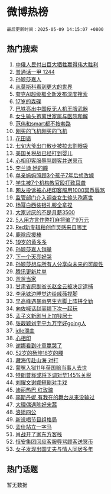 # 微博热榜

`最后更新时间：2025-05-09 14:15:07 +0800`

## 热门搜索

1. [中俄人民付出巨大牺牲赢得伟大胜利](https://m.weibo.cn/search?containerid=100103type%3D1%26t%3D10%26q%3D%23%E4%B8%AD%E4%BF%84%E4%BA%BA%E6%B0%91%E4%BB%98%E5%87%BA%E5%B7%A8%E5%A4%A7%E7%89%BA%E7%89%B2%E8%B5%A2%E5%BE%97%E4%BC%9F%E5%A4%A7%E8%83%9C%E5%88%A9%23&stream_entry_id=51&isnewpage=1&extparam=seat%3D1%26pos%3D0%26c_type%3D51%26q%3D%2523%25E4%25B8%25AD%25E4%25BF%2584%25E4%25BA%25BA%25E6%25B0%2591%25E4%25BB%2598%25E5%2587%25BA%25E5%25B7%25A8%25E5%25A4%25A7%25E7%2589%25BA%25E7%2589%25B2%25E8%25B5%25A2%25E5%25BE%2597%25E4%25BC%259F%25E5%25A4%25A7%25E8%2583%259C%25E5%2588%25A9%2523%26cate%3D10103%26dgr%3D0%26stream_entry_id%3D51%26filter_type%3Drealtimehot%26display_time%3D1746771306%26pre_seqid%3D17467713062150122527135)
1. [普通话一甲 1244](https://m.weibo.cn/search?containerid=100103type%3D1%26t%3D10%26q%3D%E6%99%AE%E9%80%9A%E8%AF%9D%E4%B8%80%E7%94%B2+1244&stream_entry_id=31&isnewpage=1&extparam=seat%3D1%26stream_entry_id%3D31%26flag%3D2%26lcate%3D5001%26filter_type%3Drealtimehot%26pos%3D0%26c_type%3D31%26band_rank%3D1%26q%3D%25E6%2599%25AE%25E9%2580%259A%25E8%25AF%259D%25E4%25B8%2580%25E7%2594%25B2%25201244%26cate%3D5001%26realpos%3D1%26dgr%3D0%26display_time%3D1746771306%26pre_seqid%3D17467713062150122527135)
1. [孙颖莎嘉人](https://m.weibo.cn/search?containerid=100103type%3D1%26t%3D10%26q%3D%E5%AD%99%E9%A2%96%E8%8E%8E%E5%98%89%E4%BA%BA&stream_entry_id=31&isnewpage=1&extparam=seat%3D1%26stream_entry_id%3D31%26flag%3D16%26lcate%3D5001%26filter_type%3Drealtimehot%26pos%3D1%26c_type%3D31%26band_rank%3D2%26q%3D%25E5%25AD%2599%25E9%25A2%2596%25E8%258E%258E%25E5%2598%2589%25E4%25BA%25BA%26cate%3D5001%26realpos%3D2%26dgr%3D0%26display_time%3D1746771306%26pre_seqid%3D17467713062150122527135)
1. [从莫斯科看到更大的世界](https://m.weibo.cn/search?containerid=100103type%3D1%26t%3D10%26q%3D%23%E4%BB%8E%E8%8E%AB%E6%96%AF%E7%A7%91%E7%9C%8B%E5%88%B0%E6%9B%B4%E5%A4%A7%E7%9A%84%E4%B8%96%E7%95%8C%23&stream_entry_id=31&isnewpage=1&extparam=seat%3D1%26stream_entry_id%3D31%26flag%3D0%26lcate%3D5001%26filter_type%3Drealtimehot%26pos%3D2%26c_type%3D31%26band_rank%3D3%26q%3D%2523%25E4%25BB%258E%25E8%258E%25AB%25E6%2596%25AF%25E7%25A7%2591%25E7%259C%258B%25E5%2588%25B0%25E6%259B%25B4%25E5%25A4%25A7%25E7%259A%2584%25E4%25B8%2596%25E7%2595%258C%2523%26cate%3D5001%26realpos%3D3%26dgr%3D0%26display_time%3D1746771306%26pre_seqid%3D17467713062150122527135)
1. [夸克AI超级框全新发布深度搜索](https://m.weibo.cn/search?containerid=100103type%3D1%26t%3D10%26q%3D%23%E5%A4%B8%E5%85%8BAI%E8%B6%85%E7%BA%A7%E6%A1%86%E5%85%A8%E6%96%B0%E5%8F%91%E5%B8%83%E6%B7%B1%E5%BA%A6%E6%90%9C%E7%B4%A2%23&stream_entry_id=31&isnewpage=1&extparam=seat%3D1%26stream_entry_id%3D31%26pos%3D3%26lcate%3D5001%26filter_type%3Drealtimehot%26topic_ad%3D1%26c_type%3D31%26band_rank%3D4%26q%3D%2523%25E5%25A4%25B8%25E5%2585%258BAI%25E8%25B6%2585%25E7%25BA%25A7%25E6%25A1%2586%25E5%2585%25A8%25E6%2596%25B0%25E5%258F%2591%25E5%25B8%2583%25E6%25B7%25B1%25E5%25BA%25A6%25E6%2590%259C%25E7%25B4%25A2%2523%26dgr%3D0%26is_ad_pos%3D1%26adid%3D285333%26cate%3D5001%26display_time%3D1746771306%26pre_seqid%3D17467713062150122527135)
1. [17岁的森碟](https://m.weibo.cn/search?containerid=100103type%3D1%26t%3D10%26q%3D%2317%E5%B2%81%E7%9A%84%E6%A3%AE%E7%A2%9F%23&stream_entry_id=31&isnewpage=1&extparam=seat%3D1%26stream_entry_id%3D31%26flag%3D1%26lcate%3D5001%26filter_type%3Drealtimehot%26pos%3D4%26c_type%3D31%26band_rank%3D4%26q%3D%252317%25E5%25B2%2581%25E7%259A%2584%25E6%25A3%25AE%25E7%25A2%259F%2523%26cate%3D5001%26realpos%3D4%26dgr%3D0%26display_time%3D1746771306%26pre_seqid%3D17467713062150122527135)
1. [巴铁亮出中国反无人机王牌武器](https://m.weibo.cn/search?containerid=100103type%3D1%26t%3D10%26q%3D%E5%B7%B4%E9%93%81%E4%BA%AE%E5%87%BA%E4%B8%AD%E5%9B%BD%E5%8F%8D%E6%97%A0%E4%BA%BA%E6%9C%BA%E7%8E%8B%E7%89%8C%E6%AD%A6%E5%99%A8&stream_entry_id=31&isnewpage=1&extparam=seat%3D1%26stream_entry_id%3D31%26flag%3D1%26lcate%3D5001%26filter_type%3Drealtimehot%26pos%3D5%26c_type%3D31%26band_rank%3D5%26q%3D%25E5%25B7%25B4%25E9%2593%2581%25E4%25BA%25AE%25E5%2587%25BA%25E4%25B8%25AD%25E5%259B%25BD%25E5%258F%258D%25E6%2597%25A0%25E4%25BA%25BA%25E6%259C%25BA%25E7%258E%258B%25E7%2589%258C%25E6%25AD%25A6%25E5%2599%25A8%26cate%3D5001%26realpos%3D5%26dgr%3D0%26display_time%3D1746771306%26pre_seqid%3D17467713062150122527135)
1. [女生输头孢离世家属与医院和解](https://m.weibo.cn/search?containerid=100103type%3D1%26t%3D10%26q%3D%23%E5%A5%B3%E7%94%9F%E8%BE%93%E5%A4%B4%E5%AD%A2%E7%A6%BB%E4%B8%96%E5%AE%B6%E5%B1%9E%E4%B8%8E%E5%8C%BB%E9%99%A2%E5%92%8C%E8%A7%A3%23&stream_entry_id=31&isnewpage=1&extparam=seat%3D1%26stream_entry_id%3D31%26flag%3D1%26lcate%3D5001%26filter_type%3Drealtimehot%26pos%3D6%26c_type%3D31%26band_rank%3D6%26q%3D%2523%25E5%25A5%25B3%25E7%2594%259F%25E8%25BE%2593%25E5%25A4%25B4%25E5%25AD%25A2%25E7%25A6%25BB%25E4%25B8%2596%25E5%25AE%25B6%25E5%25B1%259E%25E4%25B8%258E%25E5%258C%25BB%25E9%2599%25A2%25E5%2592%258C%25E8%25A7%25A3%2523%26cate%3D5001%26realpos%3D6%26dgr%3D0%26display_time%3D1746771306%26pre_seqid%3D17467713062150122527135)
1. [范伟和smart都不按套路](https://m.weibo.cn/search?containerid=100103type%3D1%26t%3D10%26q%3D%23%E8%8C%83%E4%BC%9F%E5%92%8Csmart%E9%83%BD%E4%B8%8D%E6%8C%89%E5%A5%97%E8%B7%AF%23&stream_entry_id=31&isnewpage=1&extparam=seat%3D1%26stream_entry_id%3D31%26pos%3D7%26lcate%3D5001%26filter_type%3Drealtimehot%26topic_ad%3D1%26c_type%3D31%26band_rank%3D7%26q%3D%2523%25E8%258C%2583%25E4%25BC%259F%25E5%2592%258Csmart%25E9%2583%25BD%25E4%25B8%258D%25E6%258C%2589%25E5%25A5%2597%25E8%25B7%25AF%2523%26dgr%3D0%26is_ad_pos%3D1%26adid%3D285335%26cate%3D5001%26display_time%3D1746771306%26pre_seqid%3D17467713062150122527135)
1. [刚买的飞机刚买的飞机](https://m.weibo.cn/search?containerid=100103type%3D1%26t%3D10%26q%3D%E5%88%9A%E4%B9%B0%E7%9A%84%E9%A3%9E%E6%9C%BA%E5%88%9A%E4%B9%B0%E7%9A%84%E9%A3%9E%E6%9C%BA&stream_entry_id=31&isnewpage=1&extparam=seat%3D1%26stream_entry_id%3D31%26flag%3D16%26lcate%3D5001%26filter_type%3Drealtimehot%26pos%3D8%26c_type%3D31%26band_rank%3D7%26q%3D%25E5%2588%259A%25E4%25B9%25B0%25E7%259A%2584%25E9%25A3%259E%25E6%259C%25BA%25E5%2588%259A%25E4%25B9%25B0%25E7%259A%2584%25E9%25A3%259E%25E6%259C%25BA%26cate%3D5001%26realpos%3D7%26dgr%3D0%26display_time%3D1746771306%26pre_seqid%3D17467713062150122527135)
1. [花田错](https://m.weibo.cn/search?containerid=100103type%3D1%26t%3D10%26q%3D%E8%8A%B1%E7%94%B0%E9%94%99&stream_entry_id=31&isnewpage=1&extparam=seat%3D1%26stream_entry_id%3D31%26flag%3D1%26lcate%3D5001%26filter_type%3Drealtimehot%26pos%3D9%26c_type%3D31%26band_rank%3D8%26q%3D%25E8%258A%25B1%25E7%2594%25B0%25E9%2594%2599%26cate%3D5001%26realpos%3D8%26dgr%3D0%26display_time%3D1746771306%26pre_seqid%3D17467713062150122527135)
1. [七旬大爷出门散步被拉去割眼袋](https://m.weibo.cn/search?containerid=100103type%3D1%26t%3D10%26q%3D%23%E4%B8%83%E6%97%AC%E5%A4%A7%E7%88%B7%E5%87%BA%E9%97%A8%E6%95%A3%E6%AD%A5%E8%A2%AB%E6%8B%89%E5%8E%BB%E5%89%B2%E7%9C%BC%E8%A2%8B%23&stream_entry_id=31&isnewpage=1&extparam=seat%3D1%26stream_entry_id%3D31%26flag%3D0%26lcate%3D5001%26filter_type%3Drealtimehot%26pos%3D10%26c_type%3D31%26band_rank%3D9%26q%3D%2523%25E4%25B8%2583%25E6%2597%25AC%25E5%25A4%25A7%25E7%2588%25B7%25E5%2587%25BA%25E9%2597%25A8%25E6%2595%25A3%25E6%25AD%25A5%25E8%25A2%25AB%25E6%258B%2589%25E5%258E%25BB%25E5%2589%25B2%25E7%259C%25BC%25E8%25A2%258B%2523%26cate%3D5001%26realpos%3D9%26dgr%3D0%26display_time%3D1746771306%26pre_seqid%3D17467713062150122527135)
1. [美国关税战已经打到婴儿](https://m.weibo.cn/search?containerid=100103type%3D1%26t%3D10%26q%3D%23%E7%BE%8E%E5%9B%BD%E5%85%B3%E7%A8%8E%E6%88%98%E5%B7%B2%E7%BB%8F%E6%89%93%E5%88%B0%E5%A9%B4%E5%84%BF%23&stream_entry_id=31&isnewpage=1&extparam=seat%3D1%26stream_entry_id%3D31%26flag%3D0%26lcate%3D5001%26filter_type%3Drealtimehot%26pos%3D11%26c_type%3D31%26band_rank%3D10%26q%3D%2523%25E7%25BE%258E%25E5%259B%25BD%25E5%2585%25B3%25E7%25A8%258E%25E6%2588%2598%25E5%25B7%25B2%25E7%25BB%258F%25E6%2589%2593%25E5%2588%25B0%25E5%25A9%25B4%25E5%2584%25BF%2523%26cate%3D5001%26realpos%3D10%26dgr%3D0%26display_time%3D1746771306%26pre_seqid%3D17467713062150122527135)
1. [心相印客服辱骂顾客并送冥币](https://m.weibo.cn/search?containerid=100103type%3D1%26t%3D10%26q%3D%23%E5%BF%83%E7%9B%B8%E5%8D%B0%E5%AE%A2%E6%9C%8D%E8%BE%B1%E9%AA%82%E9%A1%BE%E5%AE%A2%E5%B9%B6%E9%80%81%E5%86%A5%E5%B8%81%23&stream_entry_id=31&isnewpage=1&extparam=seat%3D1%26stream_entry_id%3D31%26flag%3D1%26lcate%3D5001%26filter_type%3Drealtimehot%26pos%3D12%26c_type%3D31%26band_rank%3D11%26q%3D%2523%25E5%25BF%2583%25E7%259B%25B8%25E5%258D%25B0%25E5%25AE%25A2%25E6%259C%258D%25E8%25BE%25B1%25E9%25AA%2582%25E9%25A1%25BE%25E5%25AE%25A2%25E5%25B9%25B6%25E9%2580%2581%25E5%2586%25A5%25E5%25B8%2581%2523%26cate%3D5001%26realpos%3D11%26dgr%3D0%26display_time%3D1746771306%26pre_seqid%3D17467713062150122527135)
1. [李兰迪 她的瞳](https://m.weibo.cn/search?containerid=100103type%3D1%26t%3D10%26q%3D%E6%9D%8E%E5%85%B0%E8%BF%AA+%E5%A5%B9%E7%9A%84%E7%9E%B3&stream_entry_id=31&isnewpage=1&extparam=seat%3D1%26stream_entry_id%3D31%26flag%3D1%26lcate%3D5001%26filter_type%3Drealtimehot%26pos%3D13%26c_type%3D31%26band_rank%3D12%26q%3D%25E6%259D%258E%25E5%2585%25B0%25E8%25BF%25AA%2520%25E5%25A5%25B9%25E7%259A%2584%25E7%259E%25B3%26cate%3D5001%26realpos%3D12%26dgr%3D0%26display_time%3D1746771306%26pre_seqid%3D17467713062150122527135)
1. [单亲妈妈照顾3个孩子7年后想改嫁](https://m.weibo.cn/search?containerid=100103type%3D1%26t%3D10%26q%3D%23%E5%8D%95%E4%BA%B2%E5%A6%88%E5%A6%88%E7%85%A7%E9%A1%BE3%E4%B8%AA%E5%AD%A9%E5%AD%907%E5%B9%B4%E5%90%8E%E6%83%B3%E6%94%B9%E5%AB%81%23&stream_entry_id=31&isnewpage=1&extparam=seat%3D1%26stream_entry_id%3D31%26flag%3D1%26lcate%3D5001%26filter_type%3Drealtimehot%26pos%3D14%26c_type%3D31%26band_rank%3D13%26q%3D%2523%25E5%258D%2595%25E4%25BA%25B2%25E5%25A6%2588%25E5%25A6%2588%25E7%2585%25A7%25E9%25A1%25BE3%25E4%25B8%25AA%25E5%25AD%25A9%25E5%25AD%25907%25E5%25B9%25B4%25E5%2590%258E%25E6%2583%25B3%25E6%2594%25B9%25E5%25AB%2581%2523%26cate%3D5001%26realpos%3D13%26dgr%3D0%26display_time%3D1746771306%26pre_seqid%3D17467713062150122527135)
1. [学生被7个机构教官殴打致耳聋](https://m.weibo.cn/search?containerid=100103type%3D1%26t%3D10%26q%3D%23%E5%AD%A6%E7%94%9F%E8%A2%AB7%E4%B8%AA%E6%9C%BA%E6%9E%84%E6%95%99%E5%AE%98%E6%AE%B4%E6%89%93%E8%87%B4%E8%80%B3%E8%81%8B%23&stream_entry_id=31&isnewpage=1&extparam=seat%3D1%26stream_entry_id%3D31%26flag%3D1%26lcate%3D5001%26filter_type%3Drealtimehot%26pos%3D15%26c_type%3D31%26band_rank%3D14%26q%3D%2523%25E5%25AD%25A6%25E7%2594%259F%25E8%25A2%25AB7%25E4%25B8%25AA%25E6%259C%25BA%25E6%259E%2584%25E6%2595%2599%25E5%25AE%2598%25E6%25AE%25B4%25E6%2589%2593%25E8%2587%25B4%25E8%2580%25B3%25E8%2581%258B%2523%26cate%3D5001%26realpos%3D14%26dgr%3D0%26display_time%3D1746771306%26pre_seqid%3D17467713062150122527135)
1. [网友投诉被心相印客服用1000冥币辱骂](https://m.weibo.cn/search?containerid=100103type%3D1%26t%3D10%26q%3D%23%E7%BD%91%E5%8F%8B%E6%8A%95%E8%AF%89%E8%A2%AB%E5%BF%83%E7%9B%B8%E5%8D%B0%E5%AE%A2%E6%9C%8D%E7%94%A81000%E5%86%A5%E5%B8%81%E8%BE%B1%E9%AA%82%23&stream_entry_id=31&isnewpage=1&extparam=seat%3D1%26stream_entry_id%3D31%26flag%3D1%26lcate%3D5001%26filter_type%3Drealtimehot%26pos%3D16%26c_type%3D31%26band_rank%3D15%26q%3D%2523%25E7%25BD%2591%25E5%258F%258B%25E6%258A%2595%25E8%25AF%2589%25E8%25A2%25AB%25E5%25BF%2583%25E7%259B%25B8%25E5%258D%25B0%25E5%25AE%25A2%25E6%259C%258D%25E7%2594%25A81000%25E5%2586%25A5%25E5%25B8%2581%25E8%25BE%25B1%25E9%25AA%2582%2523%26cate%3D5001%26realpos%3D15%26dgr%3D0%26display_time%3D1746771306%26pre_seqid%3D17467713062150122527135)
1. [监管部门介入调查女生输头孢离世](https://m.weibo.cn/search?containerid=100103type%3D1%26t%3D10%26q%3D%23%E7%9B%91%E7%AE%A1%E9%83%A8%E9%97%A8%E4%BB%8B%E5%85%A5%E8%B0%83%E6%9F%A5%E5%A5%B3%E7%94%9F%E8%BE%93%E5%A4%B4%E5%AD%A2%E7%A6%BB%E4%B8%96%23&stream_entry_id=31&isnewpage=1&extparam=seat%3D1%26stream_entry_id%3D31%26flag%3D1%26lcate%3D5001%26filter_type%3Drealtimehot%26pos%3D17%26c_type%3D31%26band_rank%3D16%26q%3D%2523%25E7%259B%2591%25E7%25AE%25A1%25E9%2583%25A8%25E9%2597%25A8%25E4%25BB%258B%25E5%2585%25A5%25E8%25B0%2583%25E6%259F%25A5%25E5%25A5%25B3%25E7%2594%259F%25E8%25BE%2593%25E5%25A4%25B4%25E5%25AD%25A2%25E7%25A6%25BB%25E4%25B8%2596%2523%26cate%3D5001%26realpos%3D16%26dgr%3D0%26display_time%3D1746771306%26pre_seqid%3D17467713062150122527135)
1. [杨幂白西装银礼服全拿捏](https://m.weibo.cn/search?containerid=100103type%3D1%26t%3D10%26q%3D%23%E6%9D%A8%E5%B9%82%E7%99%BD%E8%A5%BF%E8%A3%85%E9%93%B6%E7%A4%BC%E6%9C%8D%E5%85%A8%E6%8B%BF%E6%8D%8F%23&stream_entry_id=31&isnewpage=1&extparam=seat%3D1%26stream_entry_id%3D31%26flag%3D1%26lcate%3D5001%26filter_type%3Drealtimehot%26pos%3D18%26c_type%3D31%26band_rank%3D17%26q%3D%2523%25E6%259D%25A8%25E5%25B9%2582%25E7%2599%25BD%25E8%25A5%25BF%25E8%25A3%2585%25E9%2593%25B6%25E7%25A4%25BC%25E6%259C%258D%25E5%2585%25A8%25E6%258B%25BF%25E6%258D%258F%2523%26cate%3D5001%26realpos%3D17%26dgr%3D0%26display_time%3D1746771306%26pre_seqid%3D17467713062150122527135)
1. [大家讨厌的不是月薪3500](https://m.weibo.cn/search?containerid=100103type%3D1%26t%3D10%26q%3D%E5%A4%A7%E5%AE%B6%E8%AE%A8%E5%8E%8C%E7%9A%84%E4%B8%8D%E6%98%AF%E6%9C%88%E8%96%AA3500&stream_entry_id=31&isnewpage=1&extparam=seat%3D1%26stream_entry_id%3D31%26flag%3D0%26lcate%3D5001%26filter_type%3Drealtimehot%26pos%3D19%26c_type%3D31%26band_rank%3D18%26q%3D%25E5%25A4%25A7%25E5%25AE%25B6%25E8%25AE%25A8%25E5%258E%258C%25E7%259A%2584%25E4%25B8%258D%25E6%2598%25AF%25E6%259C%2588%25E8%2596%25AA3500%26cate%3D5001%26realpos%3D18%26dgr%3D0%26display_time%3D1746771306%26pre_seqid%3D17467713062150122527135)
1. [5人用方言作弊打麻将骗了9万元](https://m.weibo.cn/search?containerid=100103type%3D1%26t%3D10%26q%3D%235%E4%BA%BA%E7%94%A8%E6%96%B9%E8%A8%80%E4%BD%9C%E5%BC%8A%E6%89%93%E9%BA%BB%E5%B0%86%E9%AA%97%E4%BA%869%E4%B8%87%E5%85%83%23&stream_entry_id=31&isnewpage=1&extparam=seat%3D1%26stream_entry_id%3D31%26flag%3D0%26lcate%3D5001%26filter_type%3Drealtimehot%26pos%3D20%26c_type%3D31%26band_rank%3D19%26q%3D%25235%25E4%25BA%25BA%25E7%2594%25A8%25E6%2596%25B9%25E8%25A8%2580%25E4%25BD%259C%25E5%25BC%258A%25E6%2589%2593%25E9%25BA%25BB%25E5%25B0%2586%25E9%25AA%2597%25E4%25BA%25869%25E4%25B8%2587%25E5%2585%2583%2523%26cate%3D5001%26realpos%3D19%26dgr%3D0%26display_time%3D1746771306%26pre_seqid%3D17467713062150122527135)
1. [Red新专辑釉创作灵感来自哪里](https://m.weibo.cn/search?containerid=100103type%3D1%26t%3D10%26q%3DRed%E6%96%B0%E4%B8%93%E8%BE%91%E9%87%89%E5%88%9B%E4%BD%9C%E7%81%B5%E6%84%9F%E6%9D%A5%E8%87%AA%E5%93%AA%E9%87%8C&stream_entry_id=31&isnewpage=1&extparam=seat%3D1%26stream_entry_id%3D31%26flag%3D1%26is_ai_ask%3D1%26lcate%3D5001%26filter_type%3Drealtimehot%26pos%3D21%26c_type%3D31%26band_rank%3D20%26q%3DRed%25E6%2596%25B0%25E4%25B8%2593%25E8%25BE%2591%25E9%2587%2589%25E5%2588%259B%25E4%25BD%259C%25E7%2581%25B5%25E6%2584%259F%25E6%259D%25A5%25E8%2587%25AA%25E5%2593%25AA%25E9%2587%258C%26cate%3D5001%26realpos%3D20%26dgr%3D0%26display_time%3D1746771306%26pre_seqid%3D17467713062150122527135)
1. [鹿晗应援棒](https://m.weibo.cn/search?containerid=100103type%3D1%26t%3D10%26q%3D%E9%B9%BF%E6%99%97%E5%BA%94%E6%8F%B4%E6%A3%92&stream_entry_id=31&isnewpage=1&extparam=seat%3D1%26stream_entry_id%3D31%26flag%3D1%26lcate%3D5001%26filter_type%3Drealtimehot%26pos%3D22%26c_type%3D31%26band_rank%3D21%26q%3D%25E9%25B9%25BF%25E6%2599%2597%25E5%25BA%2594%25E6%258F%25B4%25E6%25A3%2592%26cate%3D5001%26realpos%3D21%26dgr%3D0%26display_time%3D1746771306%26pre_seqid%3D17467713062150122527135)
1. [19岁的黄多多](https://m.weibo.cn/search?containerid=100103type%3D1%26t%3D10%26q%3D%2319%E5%B2%81%E7%9A%84%E9%BB%84%E5%A4%9A%E5%A4%9A%23&stream_entry_id=31&isnewpage=1&extparam=seat%3D1%26stream_entry_id%3D31%26flag%3D0%26lcate%3D5001%26filter_type%3Drealtimehot%26pos%3D23%26c_type%3D31%26band_rank%3D22%26q%3D%252319%25E5%25B2%2581%25E7%259A%2584%25E9%25BB%2584%25E5%25A4%259A%25E5%25A4%259A%2523%26cate%3D5001%26realpos%3D22%26dgr%3D0%26display_time%3D1746771306%26pre_seqid%3D17467713062150122527135)
1. [孙颖莎嘉人销量](https://m.weibo.cn/search?containerid=100103type%3D1%26t%3D10%26q%3D%E5%AD%99%E9%A2%96%E8%8E%8E%E5%98%89%E4%BA%BA%E9%94%80%E9%87%8F&stream_entry_id=31&isnewpage=1&extparam=seat%3D1%26stream_entry_id%3D31%26flag%3D0%26lcate%3D5001%26filter_type%3Drealtimehot%26pos%3D24%26c_type%3D31%26band_rank%3D23%26q%3D%25E5%25AD%2599%25E9%25A2%2596%25E8%258E%258E%25E5%2598%2589%25E4%25BA%25BA%25E9%2594%2580%25E9%2587%258F%26cate%3D5001%26realpos%3D23%26dgr%3D0%26display_time%3D1746771306%26pre_seqid%3D17467713062150122527135)
1. [下一个天亮好哭](https://m.weibo.cn/search?containerid=100103type%3D1%26t%3D10%26q%3D%E4%B8%8B%E4%B8%80%E4%B8%AA%E5%A4%A9%E4%BA%AE%E5%A5%BD%E5%93%AD&stream_entry_id=31&isnewpage=1&extparam=seat%3D1%26stream_entry_id%3D31%26flag%3D1%26lcate%3D5001%26filter_type%3Drealtimehot%26pos%3D25%26c_type%3D31%26band_rank%3D24%26q%3D%25E4%25B8%258B%25E4%25B8%2580%25E4%25B8%25AA%25E5%25A4%25A9%25E4%25BA%25AE%25E5%25A5%25BD%25E5%2593%25AD%26cate%3D5001%26realpos%3D24%26dgr%3D0%26display_time%3D1746771306%26pre_seqid%3D17467713062150122527135)
1. [孙颖莎想与所有人分享向未来的可能性](https://m.weibo.cn/search?containerid=100103type%3D1%26t%3D10%26q%3D%23%E5%AD%99%E9%A2%96%E8%8E%8E%E6%83%B3%E4%B8%8E%E6%89%80%E6%9C%89%E4%BA%BA%E5%88%86%E4%BA%AB%E5%90%91%E6%9C%AA%E6%9D%A5%E7%9A%84%E5%8F%AF%E8%83%BD%E6%80%A7%23&stream_entry_id=31&isnewpage=1&extparam=seat%3D1%26stream_entry_id%3D31%26flag%3D1%26lcate%3D5001%26filter_type%3Drealtimehot%26pos%3D26%26c_type%3D31%26band_rank%3D25%26q%3D%2523%25E5%25AD%2599%25E9%25A2%2596%25E8%258E%258E%25E6%2583%25B3%25E4%25B8%258E%25E6%2589%2580%25E6%259C%2589%25E4%25BA%25BA%25E5%2588%2586%25E4%25BA%25AB%25E5%2590%2591%25E6%259C%25AA%25E6%259D%25A5%25E7%259A%2584%25E5%258F%25AF%25E8%2583%25BD%25E6%2580%25A7%2523%26cate%3D5001%26realpos%3D25%26dgr%3D0%26display_time%3D1746771306%26pre_seqid%3D17467713062150122527135)
1. [腾讯更新片单](https://m.weibo.cn/search?containerid=100103type%3D1%26t%3D10%26q%3D%23%E8%85%BE%E8%AE%AF%E6%9B%B4%E6%96%B0%E7%89%87%E5%8D%95%23&stream_entry_id=31&isnewpage=1&extparam=seat%3D1%26stream_entry_id%3D31%26flag%3D1%26lcate%3D5001%26filter_type%3Drealtimehot%26pos%3D27%26c_type%3D31%26band_rank%3D26%26q%3D%2523%25E8%2585%25BE%25E8%25AE%25AF%25E6%259B%25B4%25E6%2596%25B0%25E7%2589%2587%25E5%258D%2595%2523%26cate%3D5001%26realpos%3D26%26dgr%3D0%26display_time%3D1746771306%26pre_seqid%3D17467713062150122527135)
1. [爸爸当家](https://m.weibo.cn/search?containerid=100103type%3D1%26t%3D10%26q%3D%E7%88%B8%E7%88%B8%E5%BD%93%E5%AE%B6&stream_entry_id=31&isnewpage=1&extparam=seat%3D1%26stream_entry_id%3D31%26flag%3D0%26lcate%3D5001%26filter_type%3Drealtimehot%26pos%3D28%26c_type%3D31%26band_rank%3D27%26q%3D%25E7%2588%25B8%25E7%2588%25B8%25E5%25BD%2593%25E5%25AE%25B6%26cate%3D5001%26realpos%3D27%26dgr%3D0%26display_time%3D1746771306%26pre_seqid%3D17467713062150122527135)
1. [甘肃省原副省长赵金云被决定逮捕](https://m.weibo.cn/search?containerid=100103type%3D1%26t%3D10%26q%3D%23%E7%94%98%E8%82%83%E7%9C%81%E5%8E%9F%E5%89%AF%E7%9C%81%E9%95%BF%E8%B5%B5%E9%87%91%E4%BA%91%E8%A2%AB%E5%86%B3%E5%AE%9A%E9%80%AE%E6%8D%95%23&stream_entry_id=31&isnewpage=1&extparam=seat%3D1%26stream_entry_id%3D31%26flag%3D1%26lcate%3D5001%26filter_type%3Drealtimehot%26pos%3D29%26c_type%3D31%26band_rank%3D28%26q%3D%2523%25E7%2594%2598%25E8%2582%2583%25E7%259C%2581%25E5%258E%259F%25E5%2589%25AF%25E7%259C%2581%25E9%2595%25BF%25E8%25B5%25B5%25E9%2587%2591%25E4%25BA%2591%25E8%25A2%25AB%25E5%2586%25B3%25E5%25AE%259A%25E9%2580%25AE%25E6%258D%2595%2523%26cate%3D5001%26realpos%3D28%26dgr%3D0%26display_time%3D1746771306%26pre_seqid%3D17467713062150122527135)
1. [李承铉边睡觉边给戚薇捏脚](https://m.weibo.cn/search?containerid=100103type%3D1%26t%3D10%26q%3D%E6%9D%8E%E6%89%BF%E9%93%89%E8%BE%B9%E7%9D%A1%E8%A7%89%E8%BE%B9%E7%BB%99%E6%88%9A%E8%96%87%E6%8D%8F%E8%84%9A&stream_entry_id=31&isnewpage=1&extparam=seat%3D1%26stream_entry_id%3D31%26flag%3D1%26lcate%3D5001%26filter_type%3Drealtimehot%26pos%3D30%26c_type%3D31%26band_rank%3D29%26q%3D%25E6%259D%258E%25E6%2589%25BF%25E9%2593%2589%25E8%25BE%25B9%25E7%259D%25A1%25E8%25A7%2589%25E8%25BE%25B9%25E7%25BB%2599%25E6%2588%259A%25E8%2596%2587%25E6%258D%258F%25E8%2584%259A%26cate%3D5001%26realpos%3D29%26dgr%3D0%26display_time%3D1746771306%26pre_seqid%3D17467713062150122527135)
1. [早高峰遇暴雨男生光脚上阵拼全勤](https://m.weibo.cn/search?containerid=100103type%3D1%26t%3D10%26q%3D%E6%97%A9%E9%AB%98%E5%B3%B0%E9%81%87%E6%9A%B4%E9%9B%A8%E7%94%B7%E7%94%9F%E5%85%89%E8%84%9A%E4%B8%8A%E9%98%B5%E6%8B%BC%E5%85%A8%E5%8B%A4&stream_entry_id=31&isnewpage=1&extparam=seat%3D1%26stream_entry_id%3D31%26flag%3D1%26lcate%3D5001%26filter_type%3Drealtimehot%26pos%3D31%26c_type%3D31%26band_rank%3D30%26q%3D%25E6%2597%25A9%25E9%25AB%2598%25E5%25B3%25B0%25E9%2581%2587%25E6%259A%25B4%25E9%259B%25A8%25E7%2594%25B7%25E7%2594%259F%25E5%2585%2589%25E8%2584%259A%25E4%25B8%258A%25E9%2598%25B5%25E6%258B%25BC%25E5%2585%25A8%25E5%258B%25A4%26cate%3D5001%26realpos%3D30%26dgr%3D0%26display_time%3D1746771306%26pre_seqid%3D17467713062150122527135)
1. [向佐喊话赵丽颖下次一起玩](https://m.weibo.cn/search?containerid=100103type%3D1%26t%3D10%26q%3D%23%E5%90%91%E4%BD%90%E5%96%8A%E8%AF%9D%E8%B5%B5%E4%B8%BD%E9%A2%96%E4%B8%8B%E6%AC%A1%E4%B8%80%E8%B5%B7%E7%8E%A9%23&stream_entry_id=31&isnewpage=1&extparam=seat%3D1%26stream_entry_id%3D31%26flag%3D1%26lcate%3D5001%26filter_type%3Drealtimehot%26pos%3D32%26c_type%3D31%26band_rank%3D31%26q%3D%2523%25E5%2590%2591%25E4%25BD%2590%25E5%2596%258A%25E8%25AF%259D%25E8%25B5%25B5%25E4%25B8%25BD%25E9%25A2%2596%25E4%25B8%258B%25E6%25AC%25A1%25E4%25B8%2580%25E8%25B5%25B7%25E7%258E%25A9%2523%26cate%3D5001%26realpos%3D31%26dgr%3D0%26display_time%3D1746771306%26pre_seqid%3D17467713062150122527135)
1. [孟子义新剧当上加钱居士](https://m.weibo.cn/search?containerid=100103type%3D1%26t%3D10%26q%3D%E5%AD%9F%E5%AD%90%E4%B9%89%E6%96%B0%E5%89%A7%E5%BD%93%E4%B8%8A%E5%8A%A0%E9%92%B1%E5%B1%85%E5%A3%AB&stream_entry_id=31&isnewpage=1&extparam=seat%3D1%26stream_entry_id%3D31%26flag%3D1%26lcate%3D5001%26filter_type%3Drealtimehot%26pos%3D33%26c_type%3D31%26band_rank%3D32%26q%3D%25E5%25AD%259F%25E5%25AD%2590%25E4%25B9%2589%25E6%2596%25B0%25E5%2589%25A7%25E5%25BD%2593%25E4%25B8%258A%25E5%258A%25A0%25E9%2592%25B1%25E5%25B1%2585%25E5%25A3%25AB%26cate%3D5001%26realpos%3D32%26dgr%3D0%26display_time%3D1746771306%26pre_seqid%3D17467713062150122527135)
1. [张靓颖刘宇宁九万字好going人](https://m.weibo.cn/search?containerid=100103type%3D1%26t%3D10%26q%3D%E5%BC%A0%E9%9D%93%E9%A2%96%E5%88%98%E5%AE%87%E5%AE%81%E4%B9%9D%E4%B8%87%E5%AD%97%E5%A5%BDgoing%E4%BA%BA&stream_entry_id=31&isnewpage=1&extparam=seat%3D1%26stream_entry_id%3D31%26flag%3D1%26lcate%3D5001%26filter_type%3Drealtimehot%26pos%3D34%26c_type%3D31%26band_rank%3D33%26q%3D%25E5%25BC%25A0%25E9%259D%2593%25E9%25A2%2596%25E5%2588%2598%25E5%25AE%2587%25E5%25AE%2581%25E4%25B9%259D%25E4%25B8%2587%25E5%25AD%2597%25E5%25A5%25BDgoing%25E4%25BA%25BA%26cate%3D5001%26realpos%3D33%26dgr%3D0%26display_time%3D1746771306%26pre_seqid%3D17467713062150122527135)
1. [idle泄曲](https://m.weibo.cn/search?containerid=100103type%3D1%26t%3D10%26q%3Didle%E6%B3%84%E6%9B%B2&stream_entry_id=31&isnewpage=1&extparam=seat%3D1%26stream_entry_id%3D31%26flag%3D1%26lcate%3D5001%26filter_type%3Drealtimehot%26pos%3D35%26c_type%3D31%26band_rank%3D34%26q%3Didle%25E6%25B3%2584%25E6%259B%25B2%26cate%3D5001%26realpos%3D34%26dgr%3D0%26display_time%3D1746771306%26pre_seqid%3D17467713062150122527135)
1. [心相印](https://m.weibo.cn/search?containerid=100103type%3D1%26t%3D10%26q%3D%E5%BF%83%E7%9B%B8%E5%8D%B0&stream_entry_id=31&isnewpage=1&extparam=seat%3D1%26stream_entry_id%3D31%26flag%3D1%26lcate%3D5001%26filter_type%3Drealtimehot%26pos%3D36%26c_type%3D31%26band_rank%3D35%26q%3D%25E5%25BF%2583%25E7%259B%25B8%25E5%258D%25B0%26cate%3D5001%26realpos%3D35%26dgr%3D0%26display_time%3D1746771306%26pre_seqid%3D17467713062150122527135)
1. [谢娜看到叶童赢哭了](https://m.weibo.cn/search?containerid=100103type%3D1%26t%3D10%26q%3D%23%E8%B0%A2%E5%A8%9C%E7%9C%8B%E5%88%B0%E5%8F%B6%E7%AB%A5%E8%B5%A2%E5%93%AD%E4%BA%86%23&stream_entry_id=31&isnewpage=1&extparam=seat%3D1%26stream_entry_id%3D31%26flag%3D1%26lcate%3D5001%26filter_type%3Drealtimehot%26pos%3D37%26c_type%3D31%26band_rank%3D36%26q%3D%2523%25E8%25B0%25A2%25E5%25A8%259C%25E7%259C%258B%25E5%2588%25B0%25E5%258F%25B6%25E7%25AB%25A5%25E8%25B5%25A2%25E5%2593%25AD%25E4%25BA%2586%2523%26cate%3D5001%26realpos%3D36%26dgr%3D0%26display_time%3D1746771306%26pre_seqid%3D17467713062150122527135)
1. [52岁的杨坤18岁的腰](https://m.weibo.cn/search?containerid=100103type%3D1%26t%3D10%26q%3D52%E5%B2%81%E7%9A%84%E6%9D%A8%E5%9D%A418%E5%B2%81%E7%9A%84%E8%85%B0&stream_entry_id=31&isnewpage=1&extparam=seat%3D1%26stream_entry_id%3D31%26flag%3D1%26lcate%3D5001%26filter_type%3Drealtimehot%26pos%3D38%26c_type%3D31%26band_rank%3D37%26q%3D52%25E5%25B2%2581%25E7%259A%2584%25E6%259D%25A8%25E5%259D%25A418%25E5%25B2%2581%25E7%259A%2584%25E8%2585%25B0%26cate%3D5001%26realpos%3D37%26dgr%3D0%26display_time%3D1746771306%26pre_seqid%3D17467713062150122527135)
1. [藏海传赴山海 对打](https://m.weibo.cn/search?containerid=100103type%3D1%26t%3D10%26q%3D%E8%97%8F%E6%B5%B7%E4%BC%A0%E8%B5%B4%E5%B1%B1%E6%B5%B7+%E5%AF%B9%E6%89%93&stream_entry_id=31&isnewpage=1&extparam=seat%3D1%26stream_entry_id%3D31%26flag%3D0%26lcate%3D5001%26filter_type%3Drealtimehot%26pos%3D39%26c_type%3D31%26band_rank%3D38%26q%3D%25E8%2597%258F%25E6%25B5%25B7%25E4%25BC%25A0%25E8%25B5%25B4%25E5%25B1%25B1%25E6%25B5%25B7%2520%25E5%25AF%25B9%25E6%2589%2593%26cate%3D5001%26realpos%3D38%26dgr%3D0%26display_time%3D1746771306%26pre_seqid%3D17467713062150122527135)
1. [蒙冤入狱11年获国赔当事人去世](https://m.weibo.cn/search?containerid=100103type%3D1%26t%3D10%26q%3D%E8%92%99%E5%86%A4%E5%85%A5%E7%8B%B111%E5%B9%B4%E8%8E%B7%E5%9B%BD%E8%B5%94%E5%BD%93%E4%BA%8B%E4%BA%BA%E5%8E%BB%E4%B8%96&stream_entry_id=31&isnewpage=1&extparam=seat%3D1%26stream_entry_id%3D31%26flag%3D1%26lcate%3D5001%26filter_type%3Drealtimehot%26pos%3D40%26c_type%3D31%26band_rank%3D39%26q%3D%25E8%2592%2599%25E5%2586%25A4%25E5%2585%25A5%25E7%258B%25B111%25E5%25B9%25B4%25E8%258E%25B7%25E5%259B%25BD%25E8%25B5%2594%25E5%25BD%2593%25E4%25BA%258B%25E4%25BA%25BA%25E5%258E%25BB%25E4%25B8%2596%26cate%3D5001%26realpos%3D39%26dgr%3D0%26display_time%3D1746771306%26pre_seqid%3D17467713062150122527135)
1. [特朗普称或将下调对华145%关税](https://m.weibo.cn/search?containerid=100103type%3D1%26t%3D10%26q%3D%23%E7%89%B9%E6%9C%97%E6%99%AE%E7%A7%B0%E6%88%96%E5%B0%86%E4%B8%8B%E8%B0%83%E5%AF%B9%E5%8D%8E145%25%E5%85%B3%E7%A8%8E%23&stream_entry_id=31&isnewpage=1&extparam=seat%3D1%26stream_entry_id%3D31%26flag%3D0%26lcate%3D5001%26filter_type%3Drealtimehot%26pos%3D41%26c_type%3D31%26band_rank%3D40%26q%3D%2523%25E7%2589%25B9%25E6%259C%2597%25E6%2599%25AE%25E7%25A7%25B0%25E6%2588%2596%25E5%25B0%2586%25E4%25B8%258B%25E8%25B0%2583%25E5%25AF%25B9%25E5%258D%258E145%2525%25E5%2585%25B3%25E7%25A8%258E%2523%26cate%3D5001%26realpos%3D40%26dgr%3D0%26display_time%3D1746771306%26pre_seqid%3D17467713062150122527135)
1. [刘耀文谢娜短剧对手戏](https://m.weibo.cn/search?containerid=100103type%3D1%26t%3D10%26q%3D%23%E5%88%98%E8%80%80%E6%96%87%E8%B0%A2%E5%A8%9C%E7%9F%AD%E5%89%A7%E5%AF%B9%E6%89%8B%E6%88%8F%23&stream_entry_id=31&isnewpage=1&extparam=seat%3D1%26stream_entry_id%3D31%26flag%3D1%26lcate%3D5001%26filter_type%3Drealtimehot%26pos%3D42%26c_type%3D31%26band_rank%3D41%26q%3D%2523%25E5%2588%2598%25E8%2580%2580%25E6%2596%2587%25E8%25B0%25A2%25E5%25A8%259C%25E7%259F%25AD%25E5%2589%25A7%25E5%25AF%25B9%25E6%2589%258B%25E6%2588%258F%2523%26cate%3D5001%26realpos%3D41%26dgr%3D0%26display_time%3D1746771306%26pre_seqid%3D17467713062150122527135)
1. [迪丽热巴 红玫瑰](https://m.weibo.cn/search?containerid=100103type%3D1%26t%3D10%26q%3D%E8%BF%AA%E4%B8%BD%E7%83%AD%E5%B7%B4+%E7%BA%A2%E7%8E%AB%E7%91%B0&stream_entry_id=31&isnewpage=1&extparam=seat%3D1%26stream_entry_id%3D31%26flag%3D0%26lcate%3D5001%26filter_type%3Drealtimehot%26pos%3D43%26c_type%3D31%26band_rank%3D42%26q%3D%25E8%25BF%25AA%25E4%25B8%25BD%25E7%2583%25AD%25E5%25B7%25B4%2520%25E7%25BA%25A2%25E7%258E%25AB%25E7%2591%25B0%26cate%3D5001%26realpos%3D42%26dgr%3D0%26display_time%3D1746771306%26pre_seqid%3D17467713062150122527135)
1. [李斯丹妮 有我在的舞台从来没输过](https://m.weibo.cn/search?containerid=100103type%3D1%26t%3D10%26q%3D%E6%9D%8E%E6%96%AF%E4%B8%B9%E5%A6%AE+%E6%9C%89%E6%88%91%E5%9C%A8%E7%9A%84%E8%88%9E%E5%8F%B0%E4%BB%8E%E6%9D%A5%E6%B2%A1%E8%BE%93%E8%BF%87&stream_entry_id=31&isnewpage=1&extparam=seat%3D1%26stream_entry_id%3D31%26flag%3D1%26lcate%3D5001%26filter_type%3Drealtimehot%26pos%3D44%26c_type%3D31%26band_rank%3D43%26q%3D%25E6%259D%258E%25E6%2596%25AF%25E4%25B8%25B9%25E5%25A6%25AE%2520%25E6%259C%2589%25E6%2588%2591%25E5%259C%25A8%25E7%259A%2584%25E8%2588%259E%25E5%258F%25B0%25E4%25BB%258E%25E6%259D%25A5%25E6%25B2%25A1%25E8%25BE%2593%25E8%25BF%2587%26cate%3D5001%26realpos%3D43%26dgr%3D0%26display_time%3D1746771306%26pre_seqid%3D17467713062150122527135)
1. [大理偶遇陈好宋茜](https://m.weibo.cn/search?containerid=100103type%3D1%26t%3D10%26q%3D%23%E5%A4%A7%E7%90%86%E5%81%B6%E9%81%87%E9%99%88%E5%A5%BD%E5%AE%8B%E8%8C%9C%23&stream_entry_id=31&isnewpage=1&extparam=seat%3D1%26stream_entry_id%3D31%26flag%3D1%26lcate%3D5001%26filter_type%3Drealtimehot%26pos%3D45%26c_type%3D31%26band_rank%3D44%26q%3D%2523%25E5%25A4%25A7%25E7%2590%2586%25E5%2581%25B6%25E9%2581%2587%25E9%2599%2588%25E5%25A5%25BD%25E5%25AE%258B%25E8%258C%259C%2523%26cate%3D5001%26realpos%3D44%26dgr%3D0%26display_time%3D1746771306%26pre_seqid%3D17467713062150122527135)
1. [浪姐四公](https://m.weibo.cn/search?containerid=100103type%3D1%26t%3D10%26q%3D%E6%B5%AA%E5%A7%90%E5%9B%9B%E5%85%AC&stream_entry_id=31&isnewpage=1&extparam=seat%3D1%26stream_entry_id%3D31%26flag%3D0%26lcate%3D5001%26filter_type%3Drealtimehot%26pos%3D46%26c_type%3D31%26band_rank%3D45%26q%3D%25E6%25B5%25AA%25E5%25A7%2590%25E5%259B%259B%25E5%2585%25AC%26cate%3D5001%26realpos%3D45%26dgr%3D0%26display_time%3D1746771306%26pre_seqid%3D17467713062150122527135)
1. [新说唱节目组格局](https://m.weibo.cn/search?containerid=100103type%3D1%26t%3D10%26q%3D%E6%96%B0%E8%AF%B4%E5%94%B1%E8%8A%82%E7%9B%AE%E7%BB%84%E6%A0%BC%E5%B1%80&stream_entry_id=31&isnewpage=1&extparam=seat%3D1%26stream_entry_id%3D31%26flag%3D1%26lcate%3D5001%26filter_type%3Drealtimehot%26pos%3D47%26c_type%3D31%26band_rank%3D46%26q%3D%25E6%2596%25B0%25E8%25AF%25B4%25E5%2594%25B1%25E8%258A%2582%25E7%259B%25AE%25E7%25BB%2584%25E6%25A0%25BC%25E5%25B1%2580%26cate%3D5001%26realpos%3D46%26dgr%3D0%26display_time%3D1746771306%26pre_seqid%3D17467713062150122527135)
1. [孟佳站立一字马](https://m.weibo.cn/search?containerid=100103type%3D1%26t%3D10%26q%3D%E5%AD%9F%E4%BD%B3%E7%AB%99%E7%AB%8B%E4%B8%80%E5%AD%97%E9%A9%AC&stream_entry_id=31&isnewpage=1&extparam=seat%3D1%26stream_entry_id%3D31%26flag%3D1%26lcate%3D5001%26filter_type%3Drealtimehot%26pos%3D48%26c_type%3D31%26band_rank%3D47%26q%3D%25E5%25AD%259F%25E4%25BD%25B3%25E7%25AB%2599%25E7%25AB%258B%25E4%25B8%2580%25E5%25AD%2597%25E9%25A9%25AC%26cate%3D5001%26realpos%3D47%26dgr%3D0%26display_time%3D1746771306%26pre_seqid%3D17467713062150122527135)
1. [肖战开了家东方客栈](https://m.weibo.cn/search?containerid=100103type%3D1%26t%3D10%26q%3D%23%E8%82%96%E6%88%98%E5%BC%80%E4%BA%86%E5%AE%B6%E4%B8%9C%E6%96%B9%E5%AE%A2%E6%A0%88%23&stream_entry_id=31&isnewpage=1&extparam=seat%3D1%26stream_entry_id%3D31%26flag%3D0%26lcate%3D5001%26filter_type%3Drealtimehot%26pos%3D49%26c_type%3D31%26band_rank%3D48%26q%3D%2523%25E8%2582%2596%25E6%2588%2598%25E5%25BC%2580%25E4%25BA%2586%25E5%25AE%25B6%25E4%25B8%259C%25E6%2596%25B9%25E5%25AE%25A2%25E6%25A0%2588%2523%26cate%3D5001%26realpos%3D48%26dgr%3D0%26display_time%3D1746771306%26pre_seqid%3D17467713062150122527135)
1. [恒安集团回应客服辱骂顾客送冥币](https://m.weibo.cn/search?containerid=100103type%3D1%26t%3D10%26q%3D%23%E6%81%92%E5%AE%89%E9%9B%86%E5%9B%A2%E5%9B%9E%E5%BA%94%E5%AE%A2%E6%9C%8D%E8%BE%B1%E9%AA%82%E9%A1%BE%E5%AE%A2%E9%80%81%E5%86%A5%E5%B8%81%23&stream_entry_id=31&isnewpage=1&extparam=seat%3D1%26stream_entry_id%3D31%26flag%3D1%26lcate%3D5001%26filter_type%3Drealtimehot%26pos%3D50%26c_type%3D31%26band_rank%3D49%26q%3D%2523%25E6%2581%2592%25E5%25AE%2589%25E9%259B%2586%25E5%259B%25A2%25E5%259B%259E%25E5%25BA%2594%25E5%25AE%25A2%25E6%259C%258D%25E8%25BE%25B1%25E9%25AA%2582%25E9%25A1%25BE%25E5%25AE%25A2%25E9%2580%2581%25E5%2586%25A5%25E5%25B8%2581%2523%26cate%3D5001%26realpos%3D49%26dgr%3D0%26display_time%3D1746771306%26pre_seqid%3D17467713062150122527135)
1. [女子发现出国丈夫与情人同居多年](https://m.weibo.cn/search?containerid=100103type%3D1%26t%3D10%26q%3D%23%E5%A5%B3%E5%AD%90%E5%8F%91%E7%8E%B0%E5%87%BA%E5%9B%BD%E4%B8%88%E5%A4%AB%E4%B8%8E%E6%83%85%E4%BA%BA%E5%90%8C%E5%B1%85%E5%A4%9A%E5%B9%B4%23&stream_entry_id=31&isnewpage=1&extparam=seat%3D1%26stream_entry_id%3D31%26flag%3D0%26lcate%3D5001%26filter_type%3Drealtimehot%26pos%3D51%26c_type%3D31%26band_rank%3D50%26q%3D%2523%25E5%25A5%25B3%25E5%25AD%2590%25E5%258F%2591%25E7%258E%25B0%25E5%2587%25BA%25E5%259B%25BD%25E4%25B8%2588%25E5%25A4%25AB%25E4%25B8%258E%25E6%2583%2585%25E4%25BA%25BA%25E5%2590%258C%25E5%25B1%2585%25E5%25A4%259A%25E5%25B9%25B4%2523%26cate%3D5001%26realpos%3D50%26dgr%3D0%26display_time%3D1746771306%26pre_seqid%3D17467713062150122527135)

## 热门话题

暂无数据
